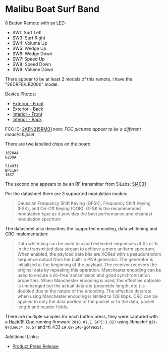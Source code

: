 # Malibu Boat Surf Band

8 Button Remote with an LED:
* SW1: Surf Left
* SW3: Surf Right
* SW4: Volume Up
* SW5: Wedge Up
* SW6: Wedge Down
* SW7: Speed Up
* SW8: Speed Down
* SW9: Volume Down

There appear to be at least 2 models of this remote, I have the "26DRF8/LR2000" model.

Device Photos:
* [Exterior - Front](./Exterior_Front.png)
* [Exterior - Back](./Exterior_Back.png)
* [Interior - Front](./Interior_Front.png)
* [Interior - Back](./Interior_Back.png)

FCC ID: [2AFN315RM01](https://fccid.io/2AFN315RM01) _note: FCC pictures appear to be a different model/chipset_

There are two labelled chips on the board:
```
1026AA
G2D0A
```
```
S14031
BPS1W7
1637
```

The second one appears to be an RF transmitter from SiLabs: [Si4031](https://www.silabs.com/documents/public/data-sheets/Si4030-31-32.pdf)

Per the datasheet there are 3 supported modulation modes:
>Gaussian Frequency Shift Keying (GFSK), Frequency Shift Keying (FSK), and On-Off Keying (OOK). GFSK is the recommended modulation type as it provides the best performance and cleanest modulation spectrum

The datasheet also describes the supported encoding, data whitening and CRC implementation:
>Data whitening can be used to avoid extended sequences of 0s or 1s in the transmitted data stream to achieve a more uniform spectrum. When enabled, the payload data bits are XORed with a pseudorandom sequence output from the built-in PN9 generator. The generator is initialized at the beginning of the payload. The receiver recovers the original data by repeating this operation. 
>Manchester encoding can be used to ensure a dc-free transmission and good synchronization properties. When Manchester encoding is used, the effective datarate is unchanged but the actual datarate (preamble length, etc.) is doubled due to the nature of the encoding. The effective datarate when using Manchester encoding is limited to 128 kbps.
>CRC can be applied to only the data portion of the packet or to the data, packet length and header fields.

There are multiple samples for each button press, they were captured with a [HackRF One](https://greatscottgadgets.com/hackrf/one/) running firmware `2018.01.1 (API:1.02)` using libhackrf `git-97d3e65* (0.5)` and rtl_433 `19.08-146-gc496a5f`.

Additional Links:
* [Product Press Release](https://investors.malibuboats.com/press-releases/press-release-details/2018/Malibu-Boats-Incs-Surf-Band-with-Volume-Control-Recognized-by-Boating-Industry-Magazine/default.aspx)